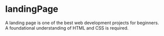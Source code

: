 # landingPage
A landing page is one of the best web development projects for beginners. A foundational understanding of HTML and CSS is required.
